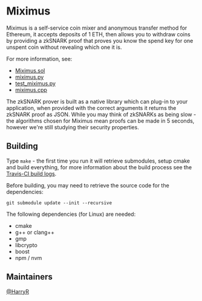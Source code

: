 # Miximus

Miximus is a self-service coin mixer and anonymous transfer method for Ethereum, it accepts deposits of 1 ETH, then allows you to withdraw coins by providing a zkSNARK proof that proves you know the spend key for one unspent coin without revealing which one it is.

For more information, see:

 * [Miximus.sol](solidity/contracts/Miximus.sol)
 * [miximus.py](python/miximus.py)
 * [test_miximus.py](python/test/test_miximus.py)
 * [miximus.cpp](circuit/miximus.cpp)

The zkSNARK prover is built as a native library which can plug-in to your application, when provided with the correct arguments it returns the zkSNARK proof as JSON. While you may think of zkSNARKs as being slow - the algorithms chosen for Miximus mean proofs can be made in 5 seconds, however we're still studying their security properties.

## Building

Type `make` - the first time you run it will retrieve submodules, setup cmake and build everything, for more information about the build process see the [Travis-CI build logs](https://travis-ci.org/HarryR/ethsnarks-miximus).

Before building, you may need to retrieve the source code for the dependencies:

	git submodule update --init --recursive

The following dependencies (for Linux) are needed:

 * cmake
 * g++ or clang++
 * gmp
 * libcrypto
 * boost
 * npm / nvm


## Maintainers

[@HarryR](https://github.com/HarryR)
